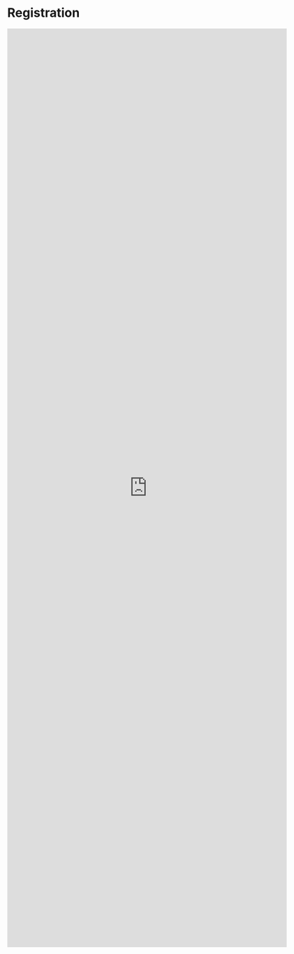 # Registration
<iframe src="https://docs.google.com/forms/d/e/1FAIpQLSchpLk6JCHd3bYtN46IybzOT6arDEQEu6Q5ctbL2-JzV7YoNQ/viewform?embedded=true" width="640" height="2100" frameborder="0" marginheight="0" marginwidth="0">Loading…</iframe>